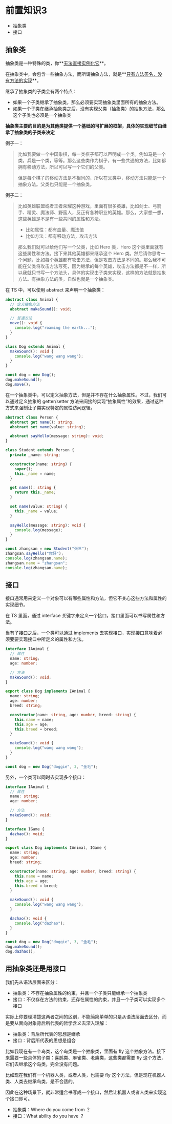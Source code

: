 # 前置知识3

- 抽象类
- 接口



## 抽象类

抽象类是一种特殊的类，你**<u>无法直接实例化它</u>**。

在抽象类中，会包含一些抽象方法，而所谓抽象方法，就是**<u>只有方法签名，没有方法的实现</u>**。

继承了抽象类的子类会有两个特点：

- 如果一个子类继承了抽象类，那么必须要实现抽象类里面所有的抽象方法。
- 如果一个子类在继承抽象类之后，没有实现父类（抽象类）的抽象方法，那么这个子类也必须是一个抽象类

**抽象类主要的目的是为其他类提供一个基础的可扩展的框架，具体的实现细节由继承了抽象类的子类来决定**

例子一：

>比如我要做一个中国象棋，每一类棋子都可以声明成一个类。例如马是一个类，兵是一个类，等等。那么这些类作为棋子，有一些共通的方法，比如都拥有移动方法，所以可以写一个它们的父类。
>
>但是每个棋子的移动方法是不相同的，所以在父类中，移动方法只能是一个抽象方法。父类也只能是一个抽象类。

例子二：

>比如英雄联盟或者王者荣耀这种游戏，里面有很多英雄，比如剑士、弓箭手、精灵、魔法师、野蛮人，反正有各种职业的英雄。那么，大家想一想，这些英雄是不是有一些共同的属性和方法。
>
>- 比如属性：都有血量、魔法值
>- 比如方法：都有移动方法，攻击方法
>
>那么我们就可以给他们写一个父类，比如 Hero 类，Hero 这个类里面就有这些属性和方法。接下来其他英雄都来继承这个 Hero 类。然后请你思考一个问题，比如每个英雄都有攻击方法，但是攻击方法是不同的。那么我不可能在父类将攻击方法写死，因为继承的每个英雄，攻击方法都是不一样，所以我就只书写一个方法头，具体的实现由子类来实现，这样的方法就是抽象方法。有抽象方法的类，自然也就是一个抽象类。

在 TS 中，可以使用 abstract 来声明一个抽象类：

```ts
abstract class Animal {
  // 定义抽象方法
  abstract makeSound(): void;

  // 普通方法
  move(): void {
    console.log("roaming the earth...");
  }
}

class Dog extends Animal {
  makeSound(): void {
    console.log("wang wang wang");
  }
}

const dog = new Dog();
dog.makeSound();
dog.move();
```



在一个抽象类中，可以定义抽象方法，但是并不存在什么抽象属性。不过，我们可以通过定义抽象的 getter/setter 方法来间接的实现“抽象属性”的效果，通过这种方式来强制让子类实现特定的属性访问逻辑。

```ts
abstract class Person {
  abstract get name(): string;
  abstract set name(value: string);

  abstract sayHello(message: string): void;
}

class Student extends Person {
  private _name: string;

  constructor(name: string) {
    super();
    this._name = name;
  }

  get name(): string {
    return this._name;
  }

  set name(value: string) {
    this._name = value;
  }

  sayHello(message: string): void {
    console.log(message);
  }
}

const zhangsan = new Student("张三");
zhangsan.sayHello("你好");
console.log(zhangsan.name);
zhangsan.name = "zhangsan";
console.log(zhangsan.name);
```



## 接口

接口通常用来定义一个对象可以有哪些属性和方法，但它不关心这些方法和属性的实现细节。

在 TS 里面，通过 interface 关键字来定义一个接口，接口里面可以书写属性和方法。

当有了接口之后，一个类可以通过 implements 去实现接口，实现接口意味着必须要要实现接口中所定义的属性和方法。

```ts
interface IAnimal {
  // 属性
  name: string;
  age: number;

  // 方法
  makeSound(): void;
}

export class Dog implements IAnimal {
  name: string;
  age: number;
  breed: string;

  constructor(name: string, age: number, breed: string) {
    this.name = name;
    this.age = age;
    this.breed = breed;
  }

  makeSound(): void {
    console.log("wang wang wang");
  }
}

const dog = new Dog("doggie", 3, "金毛");
```

另外，一个类可以同时去实现多个接口：

```ts
interface IAnimal {
  // 属性
  name: string;
  age: number;

  // 方法
  makeSound(): void;
}

interface IGame {
  dazhao(): void;
}

export class Dog implements IAnimal, IGame {
  name: string;
  age: number;
  breed: string;

  constructor(name: string, age: number, breed: string) {
    this.name = name;
    this.age = age;
    this.breed = breed;
  }

  makeSound(): void {
    console.log("wang wang wang");
  }

  dazhao(): void {
    console.log("dazhao");
  }
}

const dog = new Dog("doggie", 3, "金毛");
dog.makeSound();
dog.dazhao();
```



## 用抽象类还是用接口

我们先从语法层面来区分：

- 抽象类：不存在抽象属性的约束，并且一个子类只能继承一个抽象类
- 接口：不仅存在方法的约束，还存在属性的约束，并且一个子类可以实现多个接口

实际上你要理清楚这两者之间的区别，不能简简单单的只是从语法层面去区分，而是要从面向对象背后所代表的哲学含义去深入理解：

- 抽象类：背后所代表的思想是继承
- 接口：背后所代表的思想是组合

比如我现在有一个鸟类，这个鸟类是一个抽象类，里面有 fly 这个抽象方法。接下来需要一些具体的子类：喜鹊类、麻雀类、老鹰类，这些类都需要 fly 这个方法，它们去继承这个鸟类，完全没有问题。

比如现在我们有一个机器人类，或者人类，也需要 fly 这个方法，但是现在机器人类、人类去继承鸟类，是不合适的。

因此在这种场景下，就非常适合书写成一个接口，然后让机器人或者人类来实现这个接口即可。

- 抽象类：Where do you come from ？
- 接口：What ability do you have ？